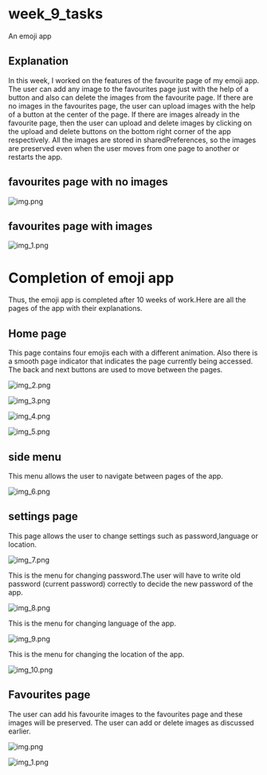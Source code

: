 # week_9_tasks

An emoji app

## Explanation

In this week, I worked on the features of the favourite page of my emoji app.
The user can add any image to the favourites page just with the help of a 
button and also can delete the images from the favourite page. If there are
no images in the favourites page, the user can upload images with the help
of a button at the center of the page. If there are images already in the
favourite page, then the user can upload and delete images by clicking on 
the upload and delete buttons on the bottom right corner of the app respectively.
All the images are stored in sharedPreferences, so the images are preserved 
even when the user moves from one page to another or restarts the app.
 
## favourites page with no images

![img.png](img.png)

## favourites page with images

![img_1.png](img_1.png)

# Completion of emoji app

Thus, the emoji app is completed after 10 weeks of work.Here are all the
pages of the app with their explanations.

## Home page

This page contains four emojis each with a different animation.
Also there is a smooth page indicator that indicates the page currently being
accessed. The back and next buttons are used to move between the pages.

![img_2.png](img_2.png)

![img_3.png](img_3.png)

![img_4.png](img_4.png)

![img_5.png](img_5.png)

## side menu

This menu allows the user to navigate between pages of the app.

![img_6.png](img_6.png)

## settings page

This page allows the user to change settings such as password,language or location.

![img_7.png](img_7.png)

This is the menu for changing password.The user will have to write old password
(current password) correctly to decide the new password of the app.

![img_8.png](img_8.png)

This is the menu for changing language of the app.

![img_9.png](img_9.png)

This is the menu for changing the location of the app.

![img_10.png](img_10.png)

## Favourites page

The user can add his favourite images to the favourites page and these
images will be preserved. The user can add or delete images as discussed 
earlier.

![img.png](img.png)

![img_1.png](img_1.png)